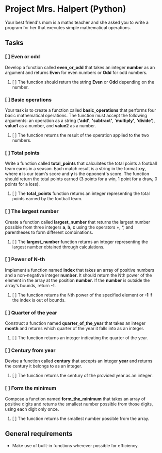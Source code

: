 # Project Mrs. Halpert (Python)

Your best friend's mom is a maths teacher and she asked you to write a program for her that executes simple mathematical operations.

## Tasks

### [ ] Even or odd

Develop a function called **even_or_odd** that takes an integer **number** as an argument and returns **Even** for even numbers or **Odd** for odd numbers.

1. [ ] The function should return the string **Even** or **Odd** depending on the number.

### [ ] Basic operations

Your task is to create a function called **basic_operations** that performs four basic mathematical operations. The function must accept the following arguments: an operation as a string (**'add'**, **'subtract'**, **'multiply'**, **'divide'**), **value1** as a number, and **value2** as a number.

1. [ ] The function returns the result of the operation applied to the two numbers.

### [ ] Total points

Write a function called **total_points** that calculates the total points a football team earns in a season. Each match result is a string in the format **x:y**, where **x** is our team's score and **y** is the opponent's score. The function should return the total points earned (3 points for a win, 1 point for a draw, 0 points for a loss).

1. [ ] The **total_points** function returns an integer representing the total points earned by the football team.

### [ ] The largest number

Create a function called **largest_number** that returns the largest number possible from three integers **a**, **b**, **c** using the operators +, *, and parentheses to form different combinations.

1. [ ] The **largest_number** function returns an integer representing the largest number obtained through calculations.

### [ ] Power of N-th

Implement a function named **index** that takes an array of positive numbers and a non-negative integer **number**. It should return the Nth power of the element in the array at the position **number**. If the **number** is outside the array's bounds, return -1.

1. [ ] The function returns the Nth power of the specified element or **-1** if the index is out of bounds.

### [ ] Quarter of the year

Construct a function named **quarter_of_the_year** that takes an integer **month** and returns which quarter of the year it falls into as an integer.

1. [ ] The function returns an integer indicating the quarter of the year.

### [ ] Century from year

Devise a function called **century** that accepts an integer **year** and returns the century it belongs to as an integer.

1. [ ] The function returns the century of the provided year as an integer.

### [ ] Form the minimum

Compose a function named **form_the_minimum** that takes an array of positive digits and returns the smallest number possible from those digits, using each digit only once.

1. [ ] The function returns the smallest number possible from the array.

## General requirements

- Make use of built-in functions wherever possible for efficiency.